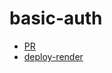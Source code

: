 # basic-auth

- [PR](https://github.com/AlaEmadIbrahim/basic-auth/pull/2)
- [deploy-render](https://api-server-xqeh.onrender.com/)